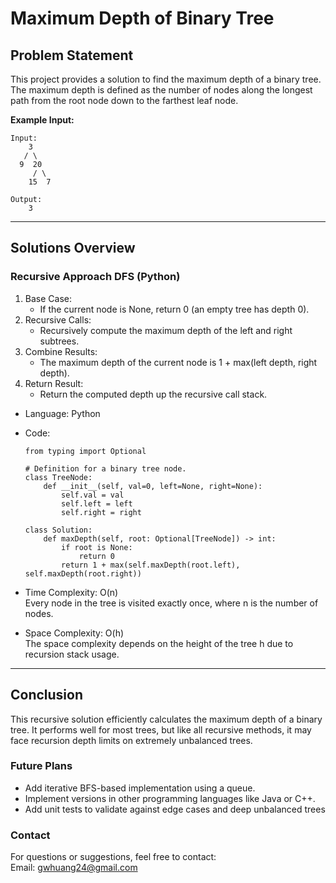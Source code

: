 # **Maximum Depth of Binary Tree**

## **Problem Statement**
This project provides a solution to find the maximum depth of a binary tree.
The maximum depth is defined as the number of nodes along the longest path from the root node down to the farthest leaf node. 

**Example Input:**
  ```
  Input:
      3
     / \
    9  20
       / \
      15  7
  
  Output:
      3
  ```
---

## **Solutions Overview**
### **Recursive Approach DFS (Python)**
1. Base Case:
   - If the current node is None, return 0 (an empty tree has depth 0).
2. Recursive Calls:
   - Recursively compute the maximum depth of the left and right subtrees.
3. Combine Results:
   - The maximum depth of the current node is 1 + max(left depth, right depth).
4. Return Result:
   - Return the computed depth up the recursive call stack.
   
- Language: Python
- Code:
  ```
  from typing import Optional
  
  # Definition for a binary tree node.
  class TreeNode:
      def __init__(self, val=0, left=None, right=None):
          self.val = val
          self.left = left
          self.right = right
  
  class Solution:
      def maxDepth(self, root: Optional[TreeNode]) -> int:
          if root is None:
              return 0
          return 1 + max(self.maxDepth(root.left), self.maxDepth(root.right))
  ```

- Time Complexity: O(n)   
  Every node in the tree is visited exactly once, where n is the number of nodes.
- Space Complexity: O(h)   
  The space complexity depends on the height of the tree h due to recursion stack usage.
  
---

## **Conclusion**
This recursive solution efficiently calculates the maximum depth of a binary tree.
It performs well for most trees, but like all recursive methods, it may face recursion depth limits on extremely unbalanced trees.
### **Future Plans**
- Add iterative BFS-based implementation using a queue.
- Implement versions in other programming languages like Java or C++.
- Add unit tests to validate against edge cases and deep unbalanced trees
  
### **Contact**
For questions or suggestions, feel free to contact:  
Email: gwhuang24@gmail.com
